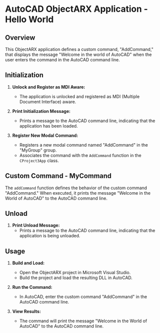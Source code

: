 # AutoCAD ObjectARX Application - Hello World
 
## Overview
 
This ObjectARX application defines a custom command, "AddCommand," that displays the message "Welcome in the world of AutoCAD" when the user enters the command in the AutoCAD command line.
 
## Initialization
 
1. **Unlock and Register as MDI Aware:**
   - The application is unlocked and registered as MDI (Multiple Document Interface) aware.
 
2. **Print Initialization Message:**
   - Prints a message to the AutoCAD command line, indicating that the application has been loaded.
 
3. **Register New Modal Command:**
   - Registers a new modal command named "AddCommand" in the "MyGroup" group.
   - Associates the command with the `AddCommand` function in the `CProject3App` class.
 
## Custom Command - MyCommand
 
The `addCommand` function defines the behavior of the custom command "AddCommand." When executed, it prints the message "Welcome in the World of AutoCAD" to the AutoCAD command line.
 
## Unload
 
1. **Print Unload Message:**
   - Prints a message to the AutoCAD command line, indicating that the application is being unloaded.
 
## Usage
 
1. **Build and Load:**
   - Open the ObjectARX project in Microsoft Visual Studio.
   - Build the project and load the resulting DLL in AutoCAD.
 
2. **Run the Command:**
   - In AutoCAD, enter the custom command "AddCommand" in the AutoCAD command line.
 
3. **View Results:**
   - The command will print the message "Welcome in the World of AutoCAD" to the AutoCAD command line.
